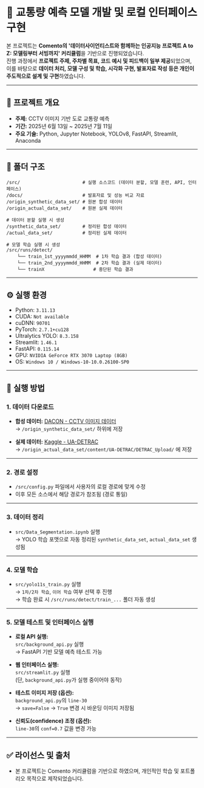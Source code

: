 # 🚦 교통량 예측 모델 개발 및 로컬 인터페이스 구현

본 프로젝트는 **Comento의 '데이터사이언티스트와 함께하는 인공지능 프로젝트 A to Z: 모델링부터 서빙까지' 커리큘럼**을 기반으로 진행되었습니다.  
진행 과정에서 **프로젝트 주제, 주차별 목표, 코드 예시 및 피드백이 일부 제공**되었으며,  
이를 바탕으로 **데이터 처리, 모델 구성 및 학습, 시각화 구현, 발표자료 작성 등은 개인이 주도적으로 설계 및 구현**하였습니다.

---

## 📌 프로젝트 개요

- **주제:** CCTV 이미지 기반 도로 교통량 예측
- **기간:** 2025년 6월 13일 ~ 2025년 7월 11일
- **주요 기술:** Python, Jupyter Notebook, YOLOv8, FastAPI, Streamlit, Anaconda

---

## 📁 폴더 구조

```
/src/                       # 실행 소스코드 (데이터 분할, 모델 훈련, API, 인터페이스)
/docs/                      # 발표자료 및 성능 비교 자료
/origin_synthetic_data_set/ # 원본 합성 데이터
/origin_actual_data_set/    # 원본 실제 데이터

# 데이터 분할 실행 시 생성
/synthetic_data_set/        # 정리된 합성 데이터
/actual_data_set/           # 정리된 실제 데이터

# 모델 학습 실행 시 생성
/src/runs/detect/
    └── train_1st_yyyymmdd_HHMM  # 1차 학습 결과 (합성 데이터)
    └── train_2nd_yyyymmdd_HHMM  # 2차 학습 결과 (실제 데이터)
    └── trainX                  # 중단된 학습 결과
```

---

## ⚙️ 실행 환경

- Python: `3.11.13`
- CUDA: `Not available`
- cuDNN: `90701`
- PyTorch: `2.7.1+cu128`
- Ultralytics YOLO: `8.3.158`
- Streamlit: `1.46.1`
- FastAPI: `0.115.14`
- GPU: `NVIDIA GeForce RTX 3070 Laptop (8GB)`
- OS: `Windows 10 / Windows-10-10.0.26100-SP0`

---

## 🚀 실행 방법

### 1. 데이터 다운로드

- **합성 데이터:** [DACON - CCTV 이미지 데이터](https://dacon.io/competitions/official/236107/overview/description)  
  → `/origin_synthetic_data_set/` 하위에 저장

- **실제 데이터:** [Kaggle - UA-DETRAC](https://www.kaggle.com/datasets/dtrnngc/ua-detrac-dataset)  
  → `/origin_actual_data_set/content/UA-DETRAC/DETRAC_Upload/` 에 저장

---

### 2. 경로 설정

- `/src/config.py` 파일에서 사용자의 로컬 경로에 맞게 수정
- 이후 모든 소스에서 해당 경로가 참조됨 (경로 통일)

---

### 3. 데이터 정리

- `src/Data_Segmentation.ipynb` 실행  
  → YOLO 학습 포맷으로 자동 정리된 `synthetic_data_set`, `actual_data_set` 생성됨

---

### 4. 모델 학습

- `src/yolo11s_train.py` 실행  
  → `1차/2차 학습`, `이어 학습` 여부 선택 후 진행  
  → 학습 완료 시 `/src/runs/detect/train_...` 폴더 자동 생성

---

### 5. 모델 테스트 및 인터페이스 실행

- **로컬 API 실행:**  
  `src/background_api.py` 실행  
  → FastAPI 기반 모델 예측 테스트 가능

- **웹 인터페이스 실행:**  
  `src/streamlit.py` 실행  
  (단, `background_api.py`가 실행 중이어야 동작)

- **테스트 이미지 저장 (옵션):**  
  `background_api.py`의 `line-30`  
  → `save=False` → `True` 변경 시 바운딩 이미지 저장됨

- **신뢰도(confidence) 조정 (옵션):**  
  `line-30`의 `conf=0.7` 값을 변경 가능

---

## ✅ 라이선스 및 출처

- 본 프로젝트는 Comento 커리큘럼을 기반으로 하였으며, 개인적인 학습 및 포트폴리오 목적으로 제작되었습니다.

